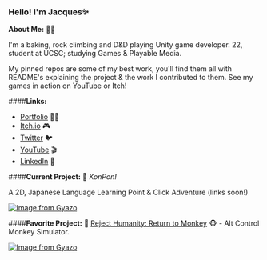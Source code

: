 ### Hello! I'm Jacques✨

**About Me:** 🏳️‍🌈

I'm a baking, rock climbing and D&D playing Unity game developer. 22, student at UCSC; studying Games & Playable Media.

My pinned repos are some of my best work, you'll find them all with README's explaining the project & the work I contributed to them. See my games in action on YouTube or Itch!

####**Links:**
- [Portfolio](https://sites.google.com/view/jacquesvisserjnr) 🧑‍💻 
- [Itch.io](https://jacquesjnr.itch.io) 🎮 
- [Twitter](https://twitter.com/JacquesVJr)  🐦 
- [YouTube](https://www.youtube.com/channel/UC4c3NKjS2vlJP4EkRqbB-jQ) 🎬
- [LinkedIn](https://www.linkedin.com/in/jacques-visser-b09786154/) 💼 

####**Current Project:** 🚧
*KonPon!* 

A 2D, Japanese Language Learning Point & Click Adventure (links soon!)


[![Image from Gyazo](https://i.gyazo.com/d3292582436bf43336ac408b814d9938.png)](https://gyazo.com/d3292582436bf43336ac408b814d9938)

####**Favorite Project:** 🙌
[Reject Humanity: Return to Monkey](https://github.com/JacquesJnr/GAME-202-Reject-Humanity ) 🐵 - Alt Control Monkey Simulator.


[![Image from Gyazo](https://i.gyazo.com/fcfb23c39c786dcc1df90e17609c68b2.png)](https://gyazo.com/fcfb23c39c786dcc1df90e17609c68b2)
